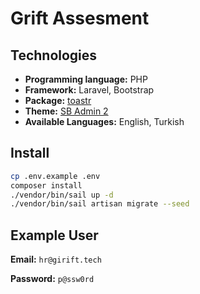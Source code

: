 # Grift Assesment

## Technologies

- **Programming language:** PHP
- **Framework:** Laravel, Bootstrap
- **Package:** [toastr](https://github.com/CodeSeven/toastr)
- **Theme:** [SB Admin 2](https://startbootstrap.com/theme/sb-admin-2)
- **Available Languages:** English, Turkish

## Install

```bash
cp .env.example .env
composer install
./vendor/bin/sail up -d
./vendor/bin/sail artisan migrate --seed
```


## Example User

**Email:** `hr@girift.tech`

**Password:** `p@ssw0rd`
